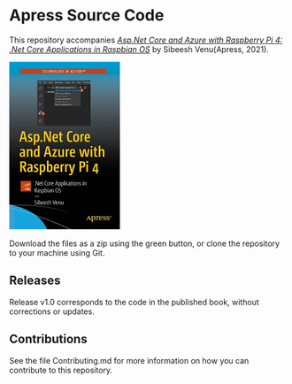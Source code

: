 # Apress Source Code

This repository accompanies [*Asp.Net Core and Azure with Raspberry Pi 4: .Net Core Applications in Raspbian OS*](https://www.apress.com/9781484264423) by Sibeesh Venu(Apress, 2021).

[comment]: #cover
![Cover image](9781484264423.jpg)

Download the files as a zip using the green button, or clone the repository to your machine using Git.

## Releases

Release v1.0 corresponds to the code in the published book, without corrections or updates.

## Contributions

See the file Contributing.md for more information on how you can contribute to this repository.